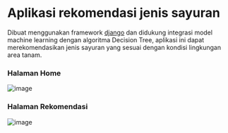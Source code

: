 # Aplikasi rekomendasi jenis sayuran
Dibuat menggunakan framework [django](https://www.djangoproject.com/) dan didukung integrasi model machine learning dengan algoritma Decision Tree, aplikasi ini dapat merekomendasikan jenis sayuran yang sesuai dengan kondisi lingkungan area tanam.

### Halaman Home
![image](https://github.com/NizarArdansyah/crop-recomendation/assets/82304620/54053eda-ca51-475f-8263-0fad95abddac)

### Halaman Rekomendasi
![image](https://github.com/NizarArdansyah/crop-recomendation/assets/82304620/7c582260-6eff-431b-b5a7-00fe7ba4104b)
